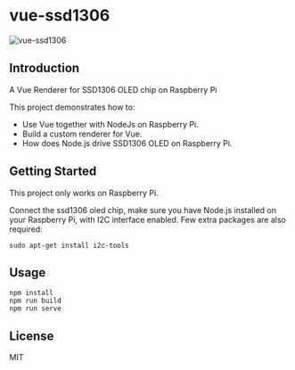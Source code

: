 # vue-ssd1306

![vue-ssd1306](https://s3.ax1x.com/2020/12/05/DL04dH.jpg)

## Introduction

A Vue Renderer for SSD1306 OLED chip on Raspberry Pi

This project demonstrates how to:

- Use Vue together with NodeJs on Raspberry Pi.
- Build a custom renderer for Vue.
- How does Node.js drive SSD1306 OLED on Raspberry Pi.

## Getting Started

This project only works on Raspberry Pi.

Connect the ssd1306 oled chip, make sure you have Node.js installed on your Raspberry Pi, with I2C interface enabled. Few extra packages are also required:

```shell
sudo apt-get install i2c-tools
```

## Usage

```shell
npm install
npm run build
npm run serve
```

## License

MIT
